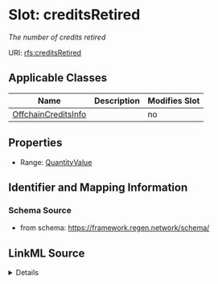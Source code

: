 

# Slot: creditsRetired


_The number of credits retired_



URI: [rfs:creditsRetired](https://framework.regen.network/schema/creditsRetired)



<!-- no inheritance hierarchy -->





## Applicable Classes

| Name | Description | Modifies Slot |
| --- | --- | --- |
| [OffchainCreditsInfo](OffchainCreditsInfo.md) |  |  no  |







## Properties

* Range: [QuantityValue](QuantityValue.md)





## Identifier and Mapping Information







### Schema Source


* from schema: https://framework.regen.network/schema/




## LinkML Source

<details>
```yaml
name: creditsRetired
description: The number of credits retired
from_schema: https://framework.regen.network/schema/
rank: 1000
alias: creditsRetired
owner: OffchainCreditsInfo
domain_of:
- OffchainCreditsInfo
range: QuantityValue

```
</details>
